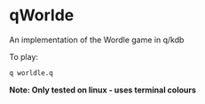 # qWorlde

An implementation of the Wordle game in q/kdb

To play:

```bash
q worldle.q
```

**Note: Only tested on linux - uses terminal colours** 